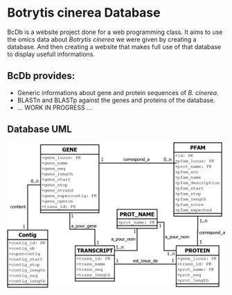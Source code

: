 # Botrytis cinerea Database

BcDb is a website project done for a web programming class. It aims to use the omics data about *Botrytis cinerea* we were given by creating a database. And then creating a website that makes full use of that database to display usefull informations.

## BcDb provides:
- Generic informations about gene and protein sequences of *B. cinerea*.
- BLASTn and BLASTp against the genes and proteins of the database.
- ... WORK IN PROGRESS ...

## Database UML
![This is the database UML](https://github.com/4N701N3/botrytis/blob/master/data/UML_BcDb.png?raw=true "BcDb UML")
